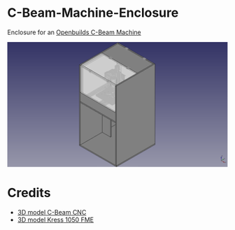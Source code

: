 # C-Beam-Machine-Enclosure
Enclosure for an [Openbuilds C-Beam Machine](https://openbuilds.com/builds/c-beam®-machine-plate-maker.2020/)

![Enlosure](Images/C-Beam-Machine-Enclosure.png)

# Credits
* [3D model C-Beam CNC](https://openbuilds.com/attachments/cbeam-machine-control-software-8_22_2016-zip.18834/)
* [3D model Kress 1050 FME](https://grabcad.com/library/kress-1050-fme-milling-spindle)
